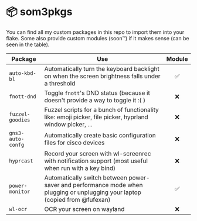 # 📦 som3pkgs

You can find all my custom packages in this repo to import them into your flake.
Some also provide custom modules (soon™) if it makes sense (can be seen in the
table).

| Package           | Use                                                                                                                          | Module |
| ----------------- | ---------------------------------------------------------------------------------------------------------------------------- | :----: |
| `auto-kbd-bl`     | Automatically turn the keyboard backlight on when the screen brightness falls under a threshold                              |   ✅   |
| `fnott-dnd`       | Toggle `fnott`'s DND status (because it doesn't provide a way to toggle it :( )                                              |   ❌   |
| `fuzzel-goodies`  | Fuzzel scripts for a bunch of functionality like: emoji picker, file picker, hyprland window picker, ...                     |   ❌   |
| `gns3-auto-confg` | Automatically create basic configuration files for cisco devices                                                             |   ❌   |
| `hyprcast`        | Record your screen with wl-screenrec with notification support (most useful when run with a key bind)                        |   ❌   |
| `power-monitor`   | Automatically switch between power-saver and performance mode when plugging or unplugging your laptop (copied from @fufexan) |   ✅   |
| `wl-ocr`          | OCR your screen on wayland                                                                                                   |   ❌   |
